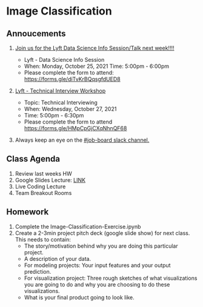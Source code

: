 # Image Classification

## Annoucements 
1. [Join us for the Lyft Data Science Info Session/Talk next week!!!!](https://ctp2021.slack.com/archives/C02DAV4ABEC/p1634607345056500) 
	* Lyft - Data Science Info Session 
	* When: Monday, October 25, 2021 Time: 5:00pm - 6:00pm  
	* Please complete the form to attend: https://forms.gle/diTvKrBQqsgfdUED8

2. [Lyft - Technical Interview Workshop](https://ctp2021.slack.com/archives/C02DAV4ABEC/p1634779986001900)
	* Topic: Technical Interviewing
	* When: Wednesday, October 27, 2021
	* Time: 5:00pm - 6:30pm
	* Please complete the form to attend https://forms.gle/HMpCpGjCXqNhnQF68
3. Always keep an eye on the [#job-board slack channel.](https://ctp2021.slack.com/archives/C0288UWB4UV/p1634835177000200)


## Class Agenda

1. Review last weeks HW
2. Google Slides Lecture: [LINK](https://docs.google.com/presentation/d/1LSZ-LH5eqrO-9VhW4GB3H6qqkxHmdgJheHH8oZ8Q2Co/edit?usp=sharing)
3. Live Coding Lecture
4. Team Breakout Rooms


## Homework
1. Complete the Image-Classification-Exercise.ipynb
2. Create a 2-3min project pitch deck (google slide show) for next class. This needs to contain:
	* The story/motivation behind why you are doing this particular project.
	* A description of your data. 
	* For modeling projects: Your input features and your output prediction.
	* For visualization project: Three rough sketches of what visualizations you are going to do and why you are choosing to do these visualizations. 
	* What is your final product going to look like. 
